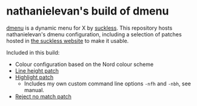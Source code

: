 # nathanielevan's build of dmenu

[dmenu](https://tools.suckless.org/dmenu/) is a dynamic menu for X by [suckless](https://suckless.org). This repository hosts nathanielevan's dmenu configuration, including a selection of patches hosted in [the suckless website](https://tools.suckless.org/dmenu/patches/) to make it usable.

Included in this build:
- Colour configuration based on the Nord colour scheme
- [Line height patch](https://tools.suckless.org/dmenu/patches/line-height/)
- [Highlight patch](https://tools.suckless.org/dmenu/patches/highlight/)
  * Includes my own custom command line options `-nfh` and `-nbh`, see manual.
- [Reject no match patch](https://tools.suckless.org/dmenu/patches/reject-no-match/)

